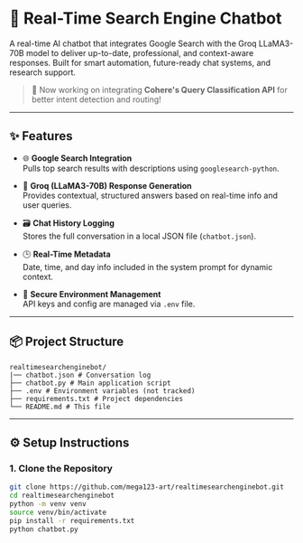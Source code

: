 # 🧠 Real-Time Search Engine Chatbot

A real-time AI chatbot that integrates Google Search with the Groq LLaMA3-70B model to deliver up-to-date, professional, and context-aware responses. Built for smart automation, future-ready chat systems, and research support.

> 🚧 Now working on integrating **Cohere's Query Classification API** for better intent detection and routing!

---

## ✨ Features

- 🌐 **Google Search Integration**  
  Pulls top search results with descriptions using `googlesearch-python`.

- 🧠 **Groq (LLaMA3-70B) Response Generation**  
  Provides contextual, structured answers based on real-time info and user queries.

- 🗃️ **Chat History Logging**  
  Stores the full conversation in a local JSON file (`chatbot.json`).

- 🕒 **Real-Time Metadata**  
  Date, time, and day info included in the system prompt for dynamic context.

- 🔐 **Secure Environment Management**  
  API keys and config are managed via `.env` file.

---

## 📦 Project Structure

    realtimesearchenginebot/
    |── chatbot.json # Conversation log
    ├── chatbot.py # Main application script
    ├── .env # Environment variables (not tracked)
    ├── requirements.txt # Project dependencies
    └── README.md # This file


---

## ⚙️ Setup Instructions

### 1. Clone the Repository

```bash
git clone https://github.com/mega123-art/realtimesearchenginebot.git
cd realtimesearchenginebot
python -m venv venv
source venv/bin/activate
pip install -r requirements.txt
python chatbot.py